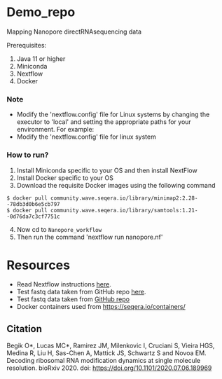 # Demo_repo
Mapping Nanopore directRNAsequencing data

Prerequisites:
1. Java 11 or higher
2. Miniconda
3. Nextflow 
4. Docker

### Note
- Modify the 'nextflow.config' file for Linux systems by changing the executor to 'local' and setting the appropriate paths for your environment. For example:
- Modify the 'nextflow.config' file for linux system

### How to run?
1. Install Miniconda specific to your OS and then install NextFlow
2. Install Docker specific to your OS
3. Download the requisite Docker images using the following command
```
$ docker pull community.wave.seqera.io/library/minimap2:2.28--78db3d0b6e5cb797
$ docker pull community.wave.seqera.io/library/samtools:1.21--0d76da7c3cf7751c
```
4. Now cd to `Nanopore_workflow`
5. Then run the command 'nextflow run nanopore.nf'


# Resources
- Read Nextflow instructions [here](https://www.nextflow.io/).
- Test fastq data taken from GitHub repo [here](https://github.com/novoalab/Best_Practices_dRNAseq_analysis/blob/master/README.md).
- Test fastq data taken from [GitHub repo](https://github.com/novoalab/Best_Practices_dRNAseq_analysis/blob/master/README.md)
- Docker containers used from https://seqera.io/containers/

## Citation
Begik O*, Lucas MC*, Ramirez JM, Milenkovic I, Cruciani S, Vieira HGS, Medina R, Liu H, Sas-Chen A, Mattick JS, Schwartz S and Novoa EM. Decoding ribosomal RNA modification dynamics at single molecule resolution. bioRxiv 2020. doi: https://doi.org/10.1101/2020.07.06.189969



